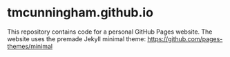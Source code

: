 # tmcunningham.github.io

This repository contains code for a personal GitHub Pages website. The website uses the premade Jekyll minimal theme: https://github.com/pages-themes/minimal
